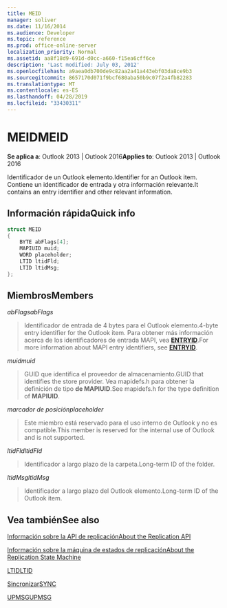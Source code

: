 ```yaml
---
title: MEID
manager: soliver
ms.date: 11/16/2014
ms.audience: Developer
ms.topic: reference
ms.prod: office-online-server
localization_priority: Normal
ms.assetid: aa8f18d9-691d-d0cc-a660-f15ea6cff6ce
description: 'Last modified: July 03, 2012'
ms.openlocfilehash: a9aea0db700de9c82aa2a41a443ebf03da8ce9b3
ms.sourcegitcommit: 8657170d071f9bcf680aba50b9c07f2a4fb82283
ms.translationtype: MT
ms.contentlocale: es-ES
ms.lasthandoff: 04/28/2019
ms.locfileid: "33430311"
---
```

# <a name="meid"></a><span data-ttu-id="2e8fd-103">MEID</span><span class="sxs-lookup"><span data-stu-id="2e8fd-103">MEID</span></span>

 
  
<span data-ttu-id="2e8fd-104">**Se aplica a**: Outlook 2013 | Outlook 2016</span><span class="sxs-lookup"><span data-stu-id="2e8fd-104">**Applies to**: Outlook 2013 | Outlook 2016</span></span> 
  
<span data-ttu-id="2e8fd-105">Identificador de un Outlook elemento.</span><span class="sxs-lookup"><span data-stu-id="2e8fd-105">Identifier for an Outlook item.</span></span> <span data-ttu-id="2e8fd-106">Contiene un identificador de entrada y otra información relevante.</span><span class="sxs-lookup"><span data-stu-id="2e8fd-106">It contains an entry identifier and other relevant information.</span></span>
  
## <a name="quick-info"></a><span data-ttu-id="2e8fd-107">Información rápida</span><span class="sxs-lookup"><span data-stu-id="2e8fd-107">Quick info</span></span>

```cpp
struct MEID 
{ 
    BYTE abFlags[4]; 
    MAPIUID muid; 
    WORD placeholder; 
    LTID ltidFld; 
    LTID ltidMsg; 
};
```

## <a name="members"></a><span data-ttu-id="2e8fd-108">Miembros</span><span class="sxs-lookup"><span data-stu-id="2e8fd-108">Members</span></span>

 <span data-ttu-id="2e8fd-109">_abFlags_</span><span class="sxs-lookup"><span data-stu-id="2e8fd-109">_abFlags_</span></span>
  
> <span data-ttu-id="2e8fd-110">Identificador de entrada de 4 bytes para el Outlook elemento.</span><span class="sxs-lookup"><span data-stu-id="2e8fd-110">4-byte entry identifier for the Outlook item.</span></span> <span data-ttu-id="2e8fd-111">Para obtener más información acerca de los identificadores de entrada MAPI, vea **[ENTRYID](entryid.md)**.</span><span class="sxs-lookup"><span data-stu-id="2e8fd-111">For more information about MAPI entry identifiers, see **[ENTRYID](entryid.md)**.</span></span> 
    
 <span data-ttu-id="2e8fd-112">_muid_</span><span class="sxs-lookup"><span data-stu-id="2e8fd-112">_muid_</span></span>
  
> <span data-ttu-id="2e8fd-113">GUID que identifica el proveedor de almacenamiento.</span><span class="sxs-lookup"><span data-stu-id="2e8fd-113">GUID that identifies the store provider.</span></span> <span data-ttu-id="2e8fd-114">Vea mapidefs.h para obtener la definición de tipo **de MAPIUID**.</span><span class="sxs-lookup"><span data-stu-id="2e8fd-114">See mapidefs.h for the type definition of **MAPIUID**.</span></span> 
    
 <span data-ttu-id="2e8fd-115">_marcador de posición_</span><span class="sxs-lookup"><span data-stu-id="2e8fd-115">_placeholder_</span></span>
  
> <span data-ttu-id="2e8fd-116">Este miembro está reservado para el uso interno de Outlook y no es compatible.</span><span class="sxs-lookup"><span data-stu-id="2e8fd-116">This member is reserved for the internal use of Outlook and is not supported.</span></span>
    
 <span data-ttu-id="2e8fd-117">_ltidFld_</span><span class="sxs-lookup"><span data-stu-id="2e8fd-117">_ltidFld_</span></span>
  
> <span data-ttu-id="2e8fd-118">Identificador a largo plazo de la carpeta.</span><span class="sxs-lookup"><span data-stu-id="2e8fd-118">Long-term ID of the folder.</span></span>
    
 <span data-ttu-id="2e8fd-119">_ltidMsg_</span><span class="sxs-lookup"><span data-stu-id="2e8fd-119">_ltidMsg_</span></span>
  
> <span data-ttu-id="2e8fd-120">Identificador a largo plazo del Outlook elemento.</span><span class="sxs-lookup"><span data-stu-id="2e8fd-120">Long-term ID of the Outlook item.</span></span>
    
## <a name="see-also"></a><span data-ttu-id="2e8fd-121">Vea también</span><span class="sxs-lookup"><span data-stu-id="2e8fd-121">See also</span></span>



[<span data-ttu-id="2e8fd-122">Información sobre la API de replicación</span><span class="sxs-lookup"><span data-stu-id="2e8fd-122">About the Replication API</span></span>](about-the-replication-api.md)
  
[<span data-ttu-id="2e8fd-123">Información sobre la máquina de estados de replicación</span><span class="sxs-lookup"><span data-stu-id="2e8fd-123">About the Replication State Machine</span></span>](about-the-replication-state-machine.md)
  
[<span data-ttu-id="2e8fd-124">LTID</span><span class="sxs-lookup"><span data-stu-id="2e8fd-124">LTID</span></span>](ltid.md)
  
[<span data-ttu-id="2e8fd-125">Sincronizar</span><span class="sxs-lookup"><span data-stu-id="2e8fd-125">SYNC</span></span>](sync.md)
  
[<span data-ttu-id="2e8fd-126">UPMSG</span><span class="sxs-lookup"><span data-stu-id="2e8fd-126">UPMSG</span></span>](upmsg.md)

